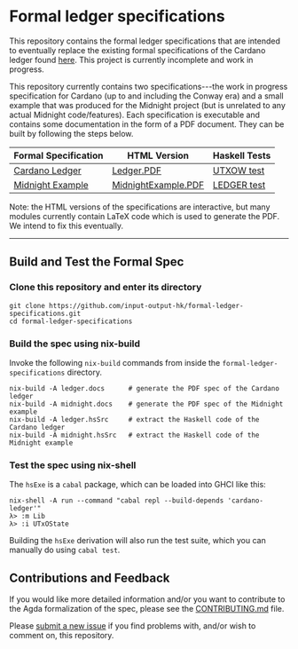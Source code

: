 # Formal ledger specifications

This repository contains the formal ledger specifications that are intended to eventually replace the existing formal specifications of the Cardano ledger found [here](https://github.com/input-output-hk/cardano-ledger). This project is currently incomplete and work in progress.

This repository currently contains two specifications---the work in progress specification for Cardano (up to and including the Conway era) and a small example that was produced for the Midnight project (but is unrelated to any actual Midnight code/features). Each specification is executable and contains some documentation in the form of a PDF document. They can be built by following the steps below.

Formal Specification | HTML Version | Haskell Tests |
----------------------|--------------|---------------|
[Cardano Ledger](https://input-output-hk.github.io/formal-ledger-specifications/pdfs/cardano-ledger.pdf) | [Ledger.PDF](https://input-output-hk.github.io/formal-ledger-specifications/html/Ledger.PDF.html) | [UTXOW test](https://input-output-hk.github.io/formal-ledger-specifications/haskell/Ledger/test/UtxowSpec.hs) |
[Midnight Example](https://input-output-hk.github.io/formal-ledger-specifications/pdfs/midnight-example.pdf) | [MidnightExample.PDF](https://input-output-hk.github.io/formal-ledger-specifications/html/MidnightExample.PDF.html) | [LEDGER test](https://input-output-hk.github.io/formal-ledger-specifications/haskell/MidnightExample/test/LedgerSpec.hs) |

Note: the HTML versions of the specifications are interactive, but many modules currently contain LaTeX code which is used to generate the PDF. We intend to fix this eventually.

--------------------

## Build and Test the Formal Spec

### Clone this repository and enter its directory

```
git clone https://github.com/input-output-hk/formal-ledger-specifications.git
cd formal-ledger-specifications
```


### Build the spec using nix-build

Invoke the following `nix-build` commands from inside the `formal-ledger-specifications` directory.

```
nix-build -A ledger.docs      # generate the PDF spec of the Cardano ledger
nix-build -A midnight.docs    # generate the PDF spec of the Midnight example
nix-build -A ledger.hsSrc     # extract the Haskell code of the Cardano ledger
nix-build -A midnight.hsSrc   # extract the Haskell code of the Midnight example
```

### Test the spec using nix-shell

The `hsExe` is a `cabal` package, which can be loaded into GHCI like this:

```
nix-shell -A run --command "cabal repl --build-depends 'cardano-ledger'"
λ> :m Lib
λ> :i UTxOState
```

Building the `hsExe` derivation will also run the test suite, which you can manually do using `cabal test`.



## Contributions and Feedback

If you would like more detailed information and/or you want to contribute to the Agda formalization of the spec, please see the [CONTRIBUTING.md](CONTRIBUTING.md) file.

Please [submit a new issue][] if you find problems with, and/or wish to comment on, this repository.

[submit a new issue]: https://github.com/input-output-hk/formal-ledger-specifications/issues/new/choose
